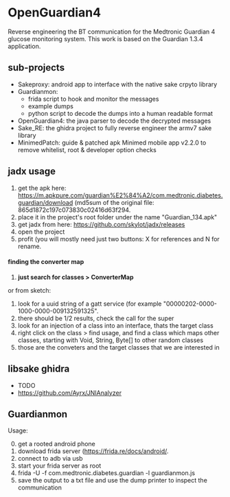 # OpenGuardian4

Reverse engineering the BT communication for the Medtronic Guardian 4 glucose monitoring system. This work is based on the Guardian 1.3.4 application.

## sub-projects
- Sakeproxy: android app to interface with the native sake crpyto library
- Guardianmon: 
	- frida script to hook and monitor the messages
	- example dumps 
	- python script to decode the dumps into a human readable format
- OpenGuardian4: the java parser to decode the decrypted messages
- Sake_RE: the ghidra project to fully reverse engineer the armv7 sake library
- MinimedPatch: guide & patched apk Minimed mobile app v2.2.0 to remove whitelist, root & developer option checks

## jadx usage
1. get the apk here: https://m.apkpure.com/guardian%E2%84%A2/com.medtronic.diabetes.guardian/download
	(md5sum of the original file: 865d1872c197c073830c02416d63f294.
2. place it in the project's root folder under the name "Guardian_134.apk"
3. get jadx from here: https://github.com/skylot/jadx/releases
4. open the project
5. profit (you will mostly need just two buttons: X for references and N for rename.

#### finding the converter map

1.  **just search for classes > ConverterMap** 

or from sketch:


1. look for a uuid string of a gatt service (for example "00000202-0000-1000-0000-009132591325".
2. there should be 1/2 results, check the call for the super
3. look for an injection of a class into an interface, thats the target class
4. right click on the class > find usage, and find a class which maps other classes, starting with Void, String, Byte[] to other random classes
5. those are the conveters and the target classes that we are interested in


## libsake ghidra
- TODO
- https://github.com/Ayrx/JNIAnalyzer

## Guardianmon

Usage: 

0. get a rooted android phone
1. download frida server (https://frida.re/docs/android/.
3. connect to adb via usb 
4. start your frida server as root
5. frida -U -f com.medtronic.diabetes.guardian -l guardianmon.js
6. save the output to a txt file and use the dump printer to inspect the communication